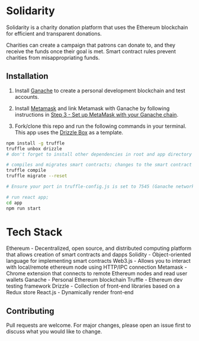 # Solidarity

Solidarity is a charity donation platform that uses the Ethereum blockchain for efficient and transparent donations.

Charities can create a campaign that patrons can donate to, and they receive the funds once their goal is met. Smart contract rules prevent charities from misappropriating funds.

## Installation

1. Install [Ganache](https://www.trufflesuite.com/docs/ganache/quickstart) to create a personal development blockchain and test accounts.

2. Install [Metamask](https://metamask.io/) and link Metamask with Ganache by following instructions in [Step 3 - Set up MetaMask with your Ganache chain](https://medium.com/@adamh90/creating-a-local-test-environment-for-ethereum-smart-contracts-1f638efca020).

3. Fork/clone this repo and run the following commands in your terminal. This app uses the [Drizzle Box](https://www.trufflesuite.com/boxes/drizzle) as a template.
 
```bash
npm install -g truffle
truffle unbox drizzle
# don't forget to install other dependencies in root and app directory

# compiles and migrates smart contracts; changes to the smart contract must be manualy recompiled and migrated
truffle compile
truffle migrate --reset

# Ensure your port in truffle-config.js is set to 7545 (Ganache network)

# run react app; 
cd app
npm run start
```

# Tech Stack
Ethereum - Decentralized, open source, and distributed computing platform that allows creation of smart contracts and dapps 
Solidity - Object-oriented language for implementing smart contracts
Web3.js - Allows you to interact with local/remote ethereum node using HTTP/IPC connection 
Metamask - Chrome extension that connects to remote Ethereum nodes and read user wallets
Ganache - Personal Ethereum blockchain
Truffle - Ethereum dev testing framework
Drizzle - Collection of front-end libraries based on a Redux store
React.js - Dynamically render front-end

## Contributing
Pull requests are welcome. For major changes, please open an issue first to discuss what you would like to change.
